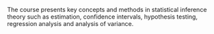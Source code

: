 The course presents key concepts and methods in statistical inference theory such as estimation, confidence intervals, hypothesis testing, regression analysis and analysis of variance.
